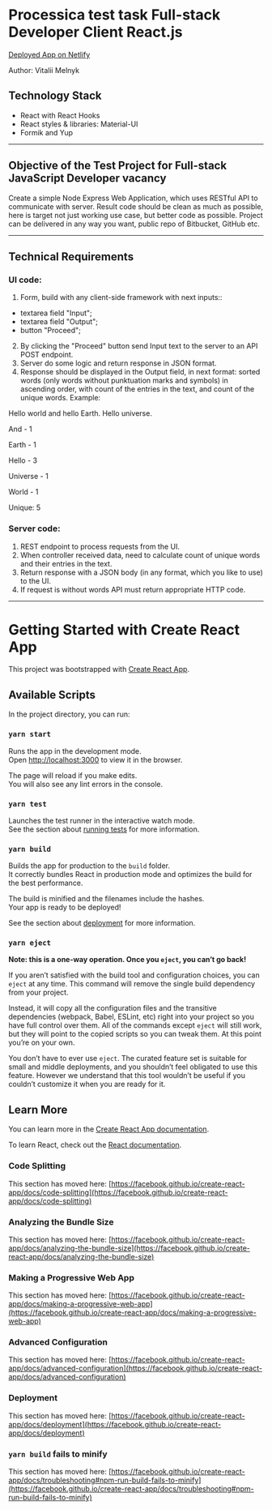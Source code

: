 # Processica test task Full-stack Developer Client React.js

[Deployed App on Netlify](https://react-mini-chat-app.netlify.app/)

Author: Vitalii Melnyk

## Technology Stack

- React with React Hooks
- React styles & libraries: Material-UI
- Formik and Yup
__________________________________________________________________
## Objective of the Test Project for Full-stack JavaScript Developer vacancy
Create a simple Node Express Web Application, which uses RESTful API to communicate with server.
Result code should be clean as much as possible, here is target not just working use case, but better code as possible.
Project can be delivered in any way you want, public repo of Bitbucket, GitHub etc.
__________________________________________________________________
## Technical Requirements

### UI code:
1. Form, build with any client-side framework with next inputs::
- textarea field "Input";
- textarea field "Output";
- button "Proceed";
2. By clicking the "Proceed" button send Input text to the server to an API POST endpoint.
3. Server do some logic and return response in JSON format.
4. Response should be displayed in the Output field, in next format: sorted words (only words without punktuation marks and symbols) in ascending order, with count of the entries in the text, and count of the unique words. Example:


Hello world and hello Earth. Hello universe.


And - 1

Earth - 1

Hello - 3

Universe - 1

World - 1

Unique: 5

### Server code:
1. REST endpoint to process requests from the UI.
2. When controller received data, need to calculate count of unique words and their entries in the text.
3. Return response with a JSON body (in any format, which you like to use) to the UI.
4. If request is without words API must return appropriate HTTP code.

  _________________________________________________________
# Getting Started with Create React App

This project was bootstrapped with [Create React App](https://github.com/facebook/create-react-app).

## Available Scripts

In the project directory, you can run:

### `yarn start`

Runs the app in the development mode.\
Open [http://localhost:3000](http://localhost:3000) to view it in the browser.

The page will reload if you make edits.\
You will also see any lint errors in the console.

### `yarn test`

Launches the test runner in the interactive watch mode.\
See the section about [running tests](https://facebook.github.io/create-react-app/docs/running-tests) for more information.

### `yarn build`

Builds the app for production to the `build` folder.\
It correctly bundles React in production mode and optimizes the build for the best performance.

The build is minified and the filenames include the hashes.\
Your app is ready to be deployed!

See the section about [deployment](https://facebook.github.io/create-react-app/docs/deployment) for more information.

### `yarn eject`

**Note: this is a one-way operation. Once you `eject`, you can’t go back!**

If you aren’t satisfied with the build tool and configuration choices, you can `eject` at any time. This command will remove the single build dependency from your project.

Instead, it will copy all the configuration files and the transitive dependencies (webpack, Babel, ESLint, etc) right into your project so you have full control over them. All of the commands except `eject` will still work, but they will point to the copied scripts so you can tweak them. At this point you’re on your own.

You don’t have to ever use `eject`. The curated feature set is suitable for small and middle deployments, and you shouldn’t feel obligated to use this feature. However we understand that this tool wouldn’t be useful if you couldn’t customize it when you are ready for it.

## Learn More

You can learn more in the [Create React App documentation](https://facebook.github.io/create-react-app/docs/getting-started).

To learn React, check out the [React documentation](https://reactjs.org/).

### Code Splitting

This section has moved here: [https://facebook.github.io/create-react-app/docs/code-splitting](https://facebook.github.io/create-react-app/docs/code-splitting)

### Analyzing the Bundle Size

This section has moved here: [https://facebook.github.io/create-react-app/docs/analyzing-the-bundle-size](https://facebook.github.io/create-react-app/docs/analyzing-the-bundle-size)

### Making a Progressive Web App

This section has moved here: [https://facebook.github.io/create-react-app/docs/making-a-progressive-web-app](https://facebook.github.io/create-react-app/docs/making-a-progressive-web-app)

### Advanced Configuration

This section has moved here: [https://facebook.github.io/create-react-app/docs/advanced-configuration](https://facebook.github.io/create-react-app/docs/advanced-configuration)

### Deployment

This section has moved here: [https://facebook.github.io/create-react-app/docs/deployment](https://facebook.github.io/create-react-app/docs/deployment)

### `yarn build` fails to minify

This section has moved here: [https://facebook.github.io/create-react-app/docs/troubleshooting#npm-run-build-fails-to-minify](https://facebook.github.io/create-react-app/docs/troubleshooting#npm-run-build-fails-to-minify)
